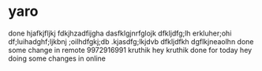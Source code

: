 # yaro
done
hjafkjfljkj
fdkjhzadfijgha
dasfklgjnrfglojk
dfkljdfg;lh
erkluher;ohi
df;luihadghf;ljkbnj
;oilhdfgkj;db
.kjasdfg;lkjdvb
dfkljdfkh
dgflkjneaolhn
done some change in remote 
9972916991
kruthik
hey kruthik done for today
hey doing some changes in online 
